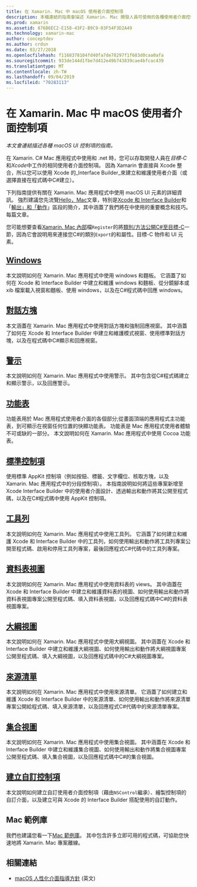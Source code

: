 ```yaml
---
title: 在 Xamarin. Mac 中 macOS 使用者介面控制項
description: 本檔連結的指南會描述 Xamarin. Mac 開發人員可使用的各種使用者介面控制項。 連結的內容會查看視窗、對話方塊、警示、功能表、工具列、表格視圖、大綱視圖等等。
ms.prod: xamarin
ms.assetid: 876B6EC2-E158-43F2-B9C9-03F54F3D2A49
ms.technology: xamarin-mac
author: conceptdev
ms.author: crdun
ms.date: 03/27/2018
ms.openlocfilehash: f1168378104fd40fa7de78297f1f683d0caa0afa
ms.sourcegitcommit: 933de144d1fbe7d412e49b743839cae4bfcac439
ms.translationtype: MT
ms.contentlocale: zh-TW
ms.lasthandoff: 09/04/2019
ms.locfileid: "70283113"
---
```

# <a name="macos-user-interface-controls-in-xamarinmac"></a>在 Xamarin. Mac 中 macOS 使用者介面控制項

_本文會連結描述各種 macOS UI 控制項的指南。_

在 Xamarin. C# Mac 應用程式中使用和 .net 時，您可以存取開發人員在*目標-C*和*Xcode*中工作的相同使用者介面控制項。 因為 Xamarin 會直接與 Xcode 整合，所以您可以使用 Xcode 的_Interface Builder_來建立和維護使用者介面（或選擇直接在程式碼中C#建立）。

下列指南提供有關在 Xamarin. Mac 應用程式中使用 macOS UI 元素的詳細資訊。 強烈建議您先流覽[Hello，Mac](~/mac/get-started/hello-mac.md)文章，特別是[Xcode 和 Interface Builder](~/mac/get-started/hello-mac.md#introduction-to-xcode-and-interface-builder)和「[輸出」和「動作](~/mac/get-started/hello-mac.md#outlets-and-actions)」區段的簡介，其中涵蓋了我們將在中使用的重要概念和技巧。每篇文章。

您可能想要查看[Xamarin. Mac 內部](~/mac/internals/how-it-works.md)檔`Register`的將[類別/方法公開C#至目標-C](~/mac/internals/how-it-works.md#exposing-c-classes--methods-to-objective-c)一節，因為它會說明用來連接您C#的類別`Export`的和屬性。目標-C 物件和 UI 元素。

## <a name="windowsmacuser-interfacewindowmd"></a>[Windows](~/mac/user-interface/window.md)

本文說明如何在 Xamarin. Mac 應用程式中使用 windows 和麵板。 它涵蓋了如何在 Xcode 和 Interface Builder 中建立和維護 windows 和麵板、從分鏡腳本或 xib 檔案載入視窗和麵板、使用 windows，以及在C#程式碼中回應 windows。

## <a name="dialogsmacuser-interfacedialogmd"></a>[對話方塊](~/mac/user-interface/dialog.md)

本文涵蓋在 Xamarin. Mac 應用程式中使用對話方塊和強制回應視窗。 其中涵蓋了如何在 Xcode 和 Interface Builder 中建立和維護模式視窗、使用標準對話方塊，以及在程式碼中C#顯示和回應視窗。

## <a name="alertsmacuser-interfacealertmd"></a>[警示](~/mac/user-interface/alert.md)

本文說明如何在 Xamarin. Mac 應用程式中使用警示。 其中包含從C#程式碼建立和顯示警示，以及回應警示。

## <a name="menusmacuser-interfacemenumd"></a>[功能表](~/mac/user-interface/menu.md)

功能表用於 Mac 應用程式使用者介面的各個部分;從畫面頂端的應用程式主功能表，到可顯示在視窗任何位置的快顯功能表。 功能表是 Mac 應用程式使用者體驗不可或缺的一部分。 本文說明如何在 Xamarin. Mac 應用程式中使用 Cocoa 功能表。

## <a name="standard-controlsmacuser-interfacestandard-controlsmd"></a>[標準控制項](~/mac/user-interface/standard-controls.md)

使用標準 AppKit 控制項（例如按鈕、標籤、文字欄位、核取方塊，以及 Xamarin. Mac 應用程式中的分段控制項）。 本指南說明如何將這些專案新增至 Xcode Interface Builder 中的使用者介面設計、透過輸出和動作將其公開至程式碼，以及在C#程式碼中使用 AppKit 控制項。

## <a name="toolbarsmacuser-interfacetoolbarmd"></a>[工具列](~/mac/user-interface/toolbar.md)

本文說明如何在 Xamarin. Mac 應用程式中使用工具列。 它涵蓋了如何建立和維護 Xcode 和 Interface Builder 中的工具列，如何使用輸出和動作將工具列專案公開至程式碼、啟用和停用工具列專案，最後回應程式C#代碼中的工具列專案。

## <a name="table-viewsmacuser-interfacetable-viewmd"></a>[資料表視圖](~/mac/user-interface/table-view.md)

本文說明如何在 Xamarin. Mac 應用程式中使用資料表的 views。 其中涵蓋在 Xcode 和 Interface Builder 中建立和維護資料表的視圖、如何使用輸出和動作將資料表視圖專案公開至程式碼、填入資料表視圖，以及回應程式碼中C#的資料表視圖專案。

## <a name="outline-viewsmacuser-interfaceoutline-viewmd"></a>[大綱視圖](~/mac/user-interface/outline-view.md)

本文說明如何在 Xamarin. Mac 應用程式中使用大綱視圖。 其中涵蓋在 Xcode 和 Interface Builder 中建立和維護大綱視圖、如何使用輸出和動作將大綱視圖專案公開至程式碼、填入大綱視圖，以及回應程式碼中的C#大綱視圖專案。

## <a name="source-listsmacuser-interfacesource-listmd"></a>[來源清單](~/mac/user-interface/source-list.md)

本文說明如何在 Xamarin. Mac 應用程式中使用來源清單。 它涵蓋了如何建立和維護 Xcode 和 Interface Builder 中的來源清單、如何使用輸出和動作將來源清單專案公開給程式碼、填入來源清單，以及回應程式C#代碼中的來源清單專案。

## <a name="collection-viewsmacuser-interfacecollection-viewmd"></a>[集合視圖](~/mac/user-interface/collection-view.md)

本文說明如何在 Xamarin. Mac 應用程式中使用集合視圖。 其中涵蓋在 Xcode 和 Interface Builder 中建立和維護集合視圖、如何使用輸出和動作將集合視圖專案公開至程式碼、填入集合視圖，以及回應程式碼中C#的集合視圖。

## <a name="creating-custom-controlsmacuser-interfacecustom-controlsmd"></a>[建立自訂控制項](~/mac/user-interface/custom-controls.md)

本文說明如何建立自訂使用者介面控制項（藉由`NSControl`繼承）、繪製控制項的自訂介面，以及建立可與 Xcode 的 Interface Builder 搭配使用的自訂動作。

## <a name="mac-samples-gallery"></a>Mac 範例庫

我們也建議您看一下[Mac 範例庫](https://docs.microsoft.com/samples/browse/?products=xamarin&term=Xamarin.Mac)。 其中包含許多立即可用的程式碼，可協助您快速地將 Xamarin. Mac 專案離線。

## <a name="related-links"></a>相關連結

- [macOS 人性化介面指導方針](https://developer.apple.com/macos/human-interface-guidelines/overview/themes/) \(英文\)
